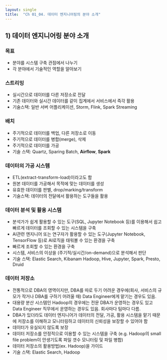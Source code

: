 ```yaml
---
layout: single
title:  "Ch 01_04. 데이터 엔지니어링의 분야 소개"
---
```


## 1) 데이터 엔지니어링 분야 소개

### 목표
- 분야를 시스템 구축 관점에서 나누기 
- 각 분야에서 기술적인 역할을 알아보기

### 스트리밍
- 실시간으로 데이터를 다른 저장소로 전달
- 기존 데이터와 실시간 데이터를 같이 집계에서 서비스에서 즉각 활용
- 기술스택: 일반 서버 어플리케이션, Storm, Flink, Spark Streaming

### 배치
- 주기적으로 데이터를 백업, 다른 저장소로 이동
- 주기적으로 데이터를 병합(merge), 삭제
- 주기적으로 데이터를 가공
- 기술 스택: Quartz, Sparing Batch, **Airflow**, **Spark**

### 데이터의 가공 시스템
- ETL(extract-transform-load)이라고도 함
- 원본 데이터를 가공해서 목적에 맞는 데이터를 생성
- 유효한 데이터를 판별, drop/marking/transform
- 기술스택: 데이터의 전달에서 활용하는 도구들을 활용

### 데이터 분석 및 활용 시스템
- 분석가가 쉽게 활용할 수 있는 도구(SQL, Jupyter Notebook 등)를 이용해서 쉽고 빠르게 데이터를 조회할 수 있는 시스템을 구축
- AI관련 엔지니어 또는 연구자가 활용할 수 있는 도구(Jupyter Notebook, TensorFlow 등)로 AI로직을 태워볼 수 있는 환경을 구축
- 빠르게 조회할 수 있는 환경을 구축
- 시스템, 서비스의 이상을 (주기적/실시간/on-demand)으로 분석해서 판단
- 기술 스택: Elastic Search, Kibanam Hadoop, Hive, Jupyter, Spark, Presto, Druid

### 데이터 저장소
- 전통적으로 DBA의 영역이지만, DBA를 따로 두기 어려운 경우에(회사, 서비스의 규모가 작거나 DBA를 구하기 어려울 때) Data Engineer에게 맡기는 경우도 있음.
- 대용량 분산 시스템인 Hadoop의 경우에는 전문 DBA가 운영하는 경우도 있고 Data Engineer 직무에서 운영하는 경우도 있음. 회사마다 팀마다 다름.
- DBA가 있더라도 데이터 엔지니어가 데이터의 전달, 가공, 활용 시스템을 맡기 때문에 저장소를 이해하고 모니터링하고 데이터의 신뢰성을 보장할 수 있어야 함
- 데이터가 유실되지 않도록 보장
- 데이터 저장소를 안정적으로 이용할 수 있는 시스템을 구축 (e.g. Hadoop의 small file problem이 안생기도록 파일 갯수 모니터링 및 파일 병합)
- 데이터 저장소의 활용방법(ex. Hadoop)을 가이드
- 기술 스택: Elastic Search, Hadoop